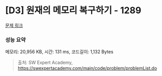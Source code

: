 # [D3] 원재의 메모리 복구하기 - 1289 

[문제 링크](https://swexpertacademy.com/main/code/problem/problemDetail.do?contestProbId=AV19AcoKI9sCFAZN) 

### 성능 요약

메모리: 20,956 KB, 시간: 131 ms, 코드길이: 1,132 Bytes



> 출처: SW Expert Academy, https://swexpertacademy.com/main/code/problem/problemList.do